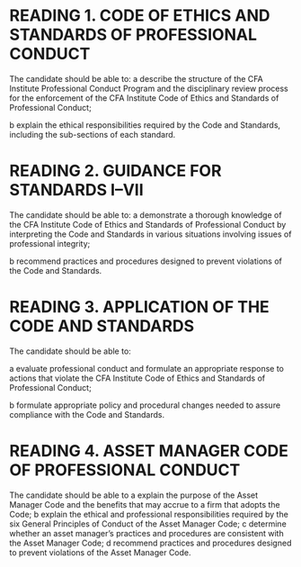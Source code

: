 # READING 1. CODE OF ETHICS AND STANDARDS OF PROFESSIONAL CONDUCT

The candidate should be able to:
a describe the structure of the CFA Institute Professional Conduct Program and the disciplinary review process for the enforcement of the CFA Institute Code of Ethics and Standards of Professional Conduct;

b explain the ethical responsibilities required by the Code and Standards, including the sub-sections of each standard.

# READING 2. GUIDANCE FOR STANDARDS I–VII

The candidate should be able to:
a demonstrate a thorough knowledge of the CFA Institute Code of Ethics and Standards of Professional Conduct by interpreting the Code and Standards in various situations involving issues of professional integrity;

b recommend practices and procedures designed to prevent violations of the Code and Standards.

# READING 3. APPLICATION OF THE CODE AND STANDARDS

The candidate should be able to:

a evaluate professional conduct and formulate an appropriate response to actions that violate the CFA Institute Code of Ethics and Standards of Professional
Conduct;

b formulate appropriate policy and procedural changes needed to assure compliance with the Code and Standards.

# READING 4. ASSET MANAGER CODE OF PROFESSIONAL CONDUCT

The candidate should be able to
a explain the purpose of the Asset Manager Code and the benefits that may accrue to a firm that adopts the Code;
b explain the ethical and professional responsibilities required by the six General Principles of Conduct of the Asset Manager Code;
c determine whether an asset manager’s practices and procedures are consistent with the Asset Manager Code;
d recommend practices and procedures designed to prevent violations of the Asset Manager Code.
